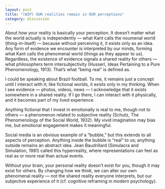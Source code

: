 ```yaml
---
layout: post
title: "(WIP) OUR realities remain in OUR perceptions"
category: discussion
---
```

About how your reality is basically your perception. It doesn’t matter what the world actually is independently — what Kant calls the noumenal world (thing-in-itself) — because without perceiving it, it exists only as an idea. Any form of evidence we encounter is interpreted by our minds, forming what Kant calls the phenomenal world (things as they appear to us). Regardless, the existence of evidence signals a shared reality for others — what philosophers term intersubjectivity (Husserl, Ideas Pertaining to a Pure Phenomenology, 1913). That’s what “being real” is defined as.

I could be speaking about Brazil football. To me, it remains just a concept until I interact with it; like fictional worlds, it exists only in my thinking. When I see evidence — photos, videos, news — I acknowledge that it exists somewhere in a shared reality. If I go there, I can interact with it physically, and it becomes part of my lived experience.

Anything fictional that I invest in emotionally is real to me, though not to others — a phenomenon related to subjective reality (Schutz, The Phenomenology of the Social World, 1932). My vivid imagination may bias me, but emotional engagement makes it meaningful.

Social media is an obvious example of a “bubble,” but this extends to all aspects of perception. Anything inside the bubble is “real” to us; anything outside remains an abstract idea. Jean Baudrillard (Simulacra and Simulation, 1981) called this hyperreality, where representations can feel as real as or more real than actual events.

Without your brain, your personal reality doesn’t exist for you, though it may exist for others. By changing how we think, we can alter our own phenomenal reality — not the shared reality everyone interprets, but our subjective experience of it (cf. cognitive reframing in modern psychology).

